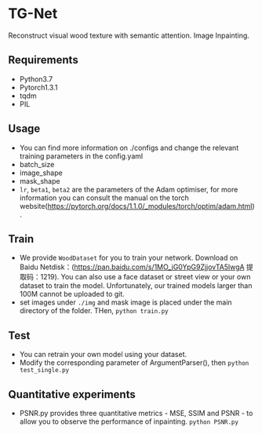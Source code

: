 # TG-Net
Reconstruct visual wood texture with semantic attention. Image Inpainting. 


## Requirements
- Python3.7
- Pytorch1.3.1
- tqdm
- PIL

## Usage
- You can find more information on ./configs and change the relevant training parameters in the config.yaml
- batch_size
- image_shape
- mask_shape
- `lr`, `beta1`, `beta2` are the parameters of the Adam optimiser, for more information you can consult the manual on the torch website(https://pytorch.org/docs/1.1.0/_modules/torch/optim/adam.html).

## Train
- We provide `WoodDataset` for you to train your network. Download on Baidu Netdisk：(https://pan.baidu.com/s/1MO_iG0YpG9ZjjovTA5lwgA 
提取码：1219). You can also use a face dataset or street view or your own dataset to train the model. Unfortunately, our trained models larger than 100M cannot be uploaded to git.
- set images under `./img` and mask image is placed under the main directory of the folder. THen,
```python train.py```

## Test
- You can retrain your own model using your dataset.
- Modify the corresponding parameter of ArgumentParser(), then
```python test_single.py```

## Quantitative experiments
- PSNR.py provides three quantitative metrics - MSE, SSIM and PSNR - to allow you to observe the performance of inpainting.
```python PSNR.py```
